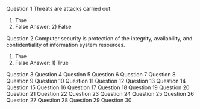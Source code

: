 Question 1
Threats are attacks carried out.
1) True
2) False
Answer: 2) False

Question 2
Computer security is protection of the integrity, availability, and confidentiality of information system resources.
1) True
2) False
Answer: 1) True

Question 3
Question 4
Question 5
Question 6
Question 7
Question 8
Question 9
Question 10
Question 11
Question 12
Question 13
Question 14
Question 15
Question 16
Question 17
Question 18
Question 19
Question 20
Question 21
Question 22
Question 23
Question 24
Question 25
Question 26
Question 27
Question 28
Question 29
Question 30
